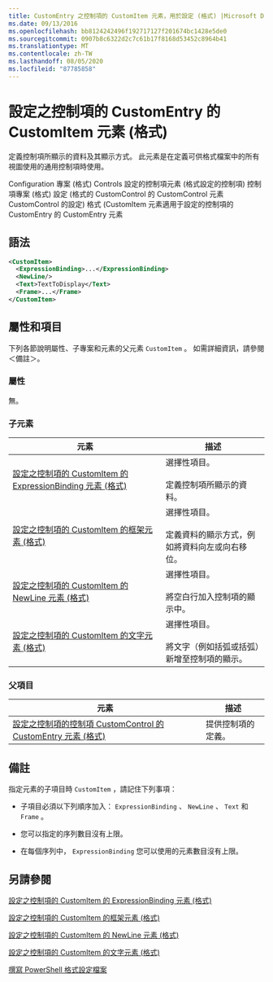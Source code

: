 ```yaml
---
title: CustomEntry 之控制項的 CustomItem 元素，用於設定 (格式) |Microsoft Docs
ms.date: 09/13/2016
ms.openlocfilehash: bb8124242496f192717127f201674bc1428e5de0
ms.sourcegitcommit: 0907b8c6322d2c7c61b17f8168d53452c8964b41
ms.translationtype: MT
ms.contentlocale: zh-TW
ms.lasthandoff: 08/05/2020
ms.locfileid: "87785858"
---
```

# <a name="customitem-element-for-customentry-for-controls-for-configuration-format"></a>設定之控制項的 CustomEntry 的 CustomItem 元素 (格式)

定義控制項所顯示的資料及其顯示方式。 此元素是在定義可供格式檔案中的所有視圖使用的通用控制項時使用。

Configuration 專案 (格式) Controls 設定的控制項元素 (格式設定的控制項) 控制項專案 (格式) 設定 (格式的 CustomControl 的 CustomControl 元素 CustomControl 的設定) 格式 (CustomItem 元素適用于設定的控制項的 CustomEntry 的 CustomEntry 元素

## <a name="syntax"></a>語法

```xml
<CustomItem>
  <ExpressionBinding>...</ExpressionBinding>
  <NewLine/>
  <Text>TextToDisplay</Text>
  <Frame>...</Frame>
</CustomItem>
```

## <a name="attributes-and-elements"></a>屬性和項目

下列各節說明屬性、子專案和元素的父元素 `CustomItem` 。 如需詳細資訊，請參閱＜備註＞。

### <a name="attributes"></a>屬性

無。

### <a name="child-elements"></a>子元素

|元素|描述|
|-------------|-----------------|
|[設定之控制項的 CustomItem 的 ExpressionBinding 元素 (格式)](./expressionbinding-element-for-customitem-for-controls-for-configuration-format.md)|選擇性項目。<br /><br /> 定義控制項所顯示的資料。|
|[設定之控制項的 CustomItem 的框架元素 (格式)](./frame-element-for-customitem-for-controls-for-configuration-format.md)|選擇性項目。<br /><br /> 定義資料的顯示方式，例如將資料向左或向右移位。|
|[設定之控制項的 CustomItem 的 NewLine 元素 (格式)](./newline-element-for-customitem-for-controls-for-configuration-format.md)|選擇性項目。<br /><br /> 將空白行加入控制項的顯示中。|
|[設定之控制項的 CustomItem 的文字元素 (格式)](./text-element-for-customitem-for-controls-for-configuration-format.md)|選擇性項目。<br /><br /> 將文字（例如括弧或括弧）新增至控制項的顯示。|

### <a name="parent-elements"></a>父項目

|元素|描述|
|-------------|-----------------|
|[設定之控制項的控制項 CustomControl 的 CustomEntry 元素 (格式)](./customentry-element-for-customcontrol-for-controls-for-configuration-format.md)|提供控制項的定義。|

## <a name="remarks"></a>備註

指定元素的子項目時 `CustomItem` ，請記住下列事項：

- 子項目必須以下列順序加入： `ExpressionBinding` 、 `NewLine` 、 `Text` 和 `Frame` 。

- 您可以指定的序列數目沒有上限。

- 在每個序列中， `ExpressionBinding` 您可以使用的元素數目沒有上限。

## <a name="see-also"></a>另請參閱

[設定之控制項的 CustomItem 的 ExpressionBinding 元素 (格式)](./expressionbinding-element-for-customitem-for-controls-for-configuration-format.md)

[設定之控制項的 CustomItem 的框架元素 (格式)](./frame-element-for-customitem-for-controls-for-configuration-format.md)

[設定之控制項的 CustomItem 的 NewLine 元素 (格式)](./newline-element-for-customitem-for-controls-for-configuration-format.md)

[設定之控制項的 CustomItem 的文字元素 (格式)](./text-element-for-customitem-for-controls-for-configuration-format.md)

[撰寫 PowerShell 格式設定檔案](./writing-a-powershell-formatting-file.md)
